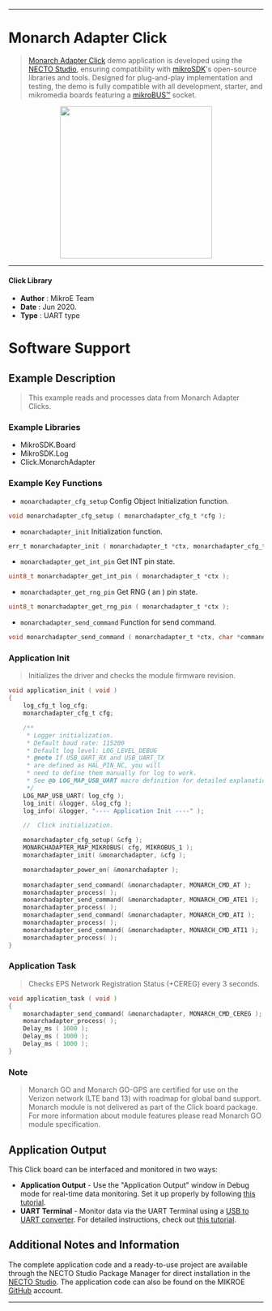 
---
# Monarch Adapter Click

> [Monarch Adapter Click](https://www.mikroe.com/?pid_product=MIKROE-4057) demo application is developed using
the [NECTO Studio](https://www.mikroe.com/necto), ensuring compatibility with [mikroSDK](https://www.mikroe.com/mikrosdk)'s
open-source libraries and tools. Designed for plug-and-play implementation and testing, the demo is fully compatible with
all development, starter, and mikromedia boards featuring a [mikroBUS&trade;](https://www.mikroe.com/mikrobus) socket.

<p align="center">
  <img src="https://www.mikroe.com/?pid_product=MIKROE-4057&image=1" height=300px>
</p>

---

#### Click Library

- **Author**        : MikroE Team
- **Date**          : Jun 2020.
- **Type**          : UART type

# Software Support

## Example Description

> This example reads and processes data from Monarch Adapter Clicks.

### Example Libraries

- MikroSDK.Board
- MikroSDK.Log
- Click.MonarchAdapter

### Example Key Functions

- `monarchadapter_cfg_setup` Config Object Initialization function. 
```c
void monarchadapter_cfg_setup ( monarchadapter_cfg_t *cfg );
``` 
 
- `monarchadapter_init` Initialization function. 
```c
err_t monarchadapter_init ( monarchadapter_t *ctx, monarchadapter_cfg_t *cfg );
```

- `monarchadapter_get_int_pin` Get INT pin state. 
```c
uint8_t monarchadapter_get_int_pin ( monarchadapter_t *ctx );
```
 
- `monarchadapter_get_rng_pin` Get RNG ( an ) pin state. 
```c
uint8_t monarchadapter_get_rng_pin ( monarchadapter_t *ctx );
```

- `monarchadapter_send_command` Function for send command. 
```c
void monarchadapter_send_command ( monarchadapter_t *ctx, char *command );
```

### Application Init

> Initializes the driver and checks the module firmware revision.

```c
void application_init ( void )
{
    log_cfg_t log_cfg;
    monarchadapter_cfg_t cfg;

    /** 
     * Logger initialization.
     * Default baud rate: 115200
     * Default log level: LOG_LEVEL_DEBUG
     * @note If USB_UART_RX and USB_UART_TX 
     * are defined as HAL_PIN_NC, you will 
     * need to define them manually for log to work. 
     * See @b LOG_MAP_USB_UART macro definition for detailed explanation.
     */
    LOG_MAP_USB_UART( log_cfg );
    log_init( &logger, &log_cfg );
    log_info( &logger, "---- Application Init ----" );

    //  Click initialization.

    monarchadapter_cfg_setup( &cfg );
    MONARCHADAPTER_MAP_MIKROBUS( cfg, MIKROBUS_1 );
    monarchadapter_init( &monarchadapter, &cfg );

    monarchadapter_power_on( &monarchadapter );
    
    monarchadapter_send_command( &monarchadapter, MONARCH_CMD_AT );
    monarchadapter_process( );
    monarchadapter_send_command( &monarchadapter, MONARCH_CMD_ATE1 );
    monarchadapter_process( );
    monarchadapter_send_command( &monarchadapter, MONARCH_CMD_ATI );
    monarchadapter_process( );
    monarchadapter_send_command( &monarchadapter, MONARCH_CMD_ATI1 );
    monarchadapter_process( );
}
```

### Application Task

> Checks EPS Network Registration Status (+CEREG) every 3 seconds.

```c
void application_task ( void )
{
    monarchadapter_send_command( &monarchadapter, MONARCH_CMD_CEREG );
    monarchadapter_process( );
    Delay_ms ( 1000 );
    Delay_ms ( 1000 );
    Delay_ms ( 1000 );
}
```

### Note

> Monarch GO and Monarch GO-GPS are certified for use on the Verizon network (LTE band 13) 
> with roadmap for global band support. Monarch module is not delivered as part of 
> the Click board package. For more information about module features please read 
> Monarch GO module specification.

## Application Output

This Click board can be interfaced and monitored in two ways:
- **Application Output** - Use the "Application Output" window in Debug mode for real-time data monitoring.
Set it up properly by following [this tutorial](https://www.youtube.com/watch?v=ta5yyk1Woy4).
- **UART Terminal** - Monitor data via the UART Terminal using
a [USB to UART converter](https://www.mikroe.com/click/interface/usb?interface*=uart,uart). For detailed instructions,
check out [this tutorial](https://help.mikroe.com/necto/v2/Getting%20Started/Tools/UARTTerminalTool).

## Additional Notes and Information

The complete application code and a ready-to-use project are available through the NECTO Studio Package Manager for 
direct installation in the [NECTO Studio](https://www.mikroe.com/necto). The application code can also be found on
the MIKROE [GitHub](https://github.com/MikroElektronika/mikrosdk_click_v2) account.

---
